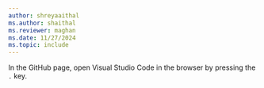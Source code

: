 ```yaml
---
author: shreyaaithal
ms.author: shaithal
ms.reviewer: maghan
ms.date: 11/27/2024
ms.topic: include
---
```


In the GitHub page, open Visual Studio Code in the browser by pressing the `.` key.
